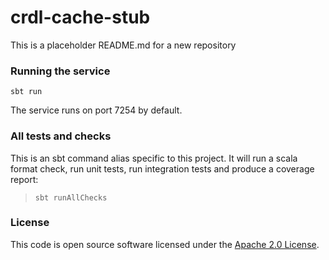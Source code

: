 
# crdl-cache-stub

This is a placeholder README.md for a new repository

### Running the service

```shell
sbt run
```
The service runs on port 7254 by default.

### All tests and checks
This is an sbt command alias specific to this project. It will run a scala format
check, run unit tests, run integration tests and produce a coverage report:
> `sbt runAllChecks`

### License

This code is open source software licensed under the [Apache 2.0 License]("http://www.apache.org/licenses/LICENSE-2.0.html").